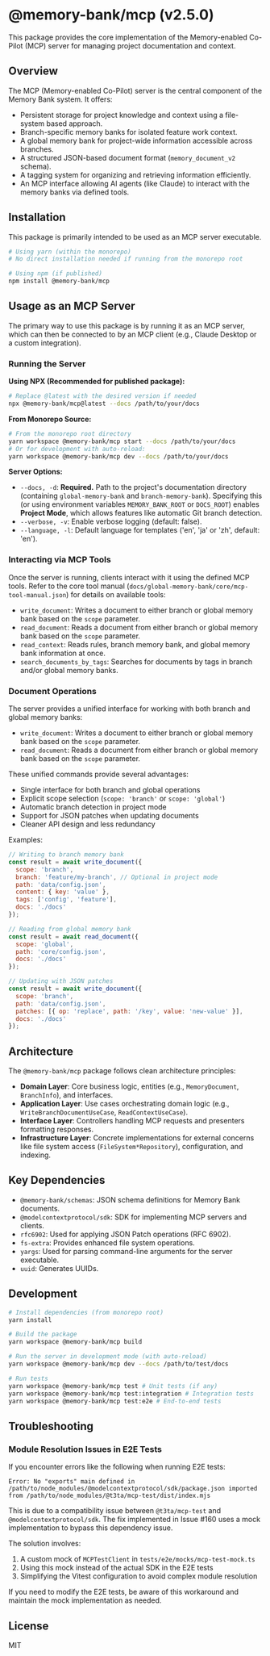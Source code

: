 # @memory-bank/mcp (v2.5.0)

This package provides the core implementation of the Memory-enabled Co-Pilot (MCP) server for managing project documentation and context.

## Overview

The MCP (Memory-enabled Co-Pilot) server is the central component of the Memory Bank system. It offers:

- Persistent storage for project knowledge and context using a file-system based approach.
- Branch-specific memory banks for isolated feature work context.
- A global memory bank for project-wide information accessible across branches.
- A structured JSON-based document format (`memory_document_v2` schema).
- A tagging system for organizing and retrieving information efficiently.
- An MCP interface allowing AI agents (like Claude) to interact with the memory banks via defined tools.

## Installation

This package is primarily intended to be used as an MCP server executable.

```bash
# Using yarn (within the monorepo)
# No direct installation needed if running from the monorepo root

# Using npm (if published)
npm install @memory-bank/mcp
```

## Usage as an MCP Server

The primary way to use this package is by running it as an MCP server, which can then be connected to by an MCP client (e.g., Claude Desktop or a custom integration).

### Running the Server

**Using NPX (Recommended for published package):**

```bash
# Replace @latest with the desired version if needed
npx @memory-bank/mcp@latest --docs /path/to/your/docs
```

**From Monorepo Source:**

```bash
# From the monorepo root directory
yarn workspace @memory-bank/mcp start --docs /path/to/your/docs
# Or for development with auto-reload:
yarn workspace @memory-bank/mcp dev --docs /path/to/your/docs
```

**Server Options:**

- `--docs, -d`: **Required.** Path to the project's documentation directory (containing `global-memory-bank` and `branch-memory-bank`). Specifying this (or using environment variables `MEMORY_BANK_ROOT` or `DOCS_ROOT`) enables **Project Mode**, which allows features like automatic Git branch detection.
- `--verbose, -v`: Enable verbose logging (default: false).
- `--language, -l`: Default language for templates ('en', 'ja' or 'zh', default: 'en').

### Interacting via MCP Tools

Once the server is running, clients interact with it using the defined MCP tools. Refer to the core tool manual (`docs/global-memory-bank/core/mcp-tool-manual.json`) for details on available tools:

- `write_document`: Writes a document to either branch or global memory bank based on the `scope` parameter.
- `read_document`: Reads a document from either branch or global memory bank based on the `scope` parameter.
- `read_context`: Reads rules, branch memory bank, and global memory bank information at once.
- `search_documents_by_tags`: Searches for documents by tags in branch and/or global memory banks.

### Document Operations

The server provides a unified interface for working with both branch and global memory banks:

- `write_document`: Writes a document to either branch or global memory bank based on the `scope` parameter.
- `read_document`: Reads a document from either branch or global memory bank based on the `scope` parameter.

These unified commands provide several advantages:
- Single interface for both branch and global operations
- Explicit scope selection (`scope: 'branch'` or `scope: 'global'`)
- Automatic branch detection in project mode
- Support for JSON patches when updating documents
- Cleaner API design and less redundancy

Examples:

```javascript
// Writing to branch memory bank
const result = await write_document({
  scope: 'branch',
  branch: 'feature/my-branch', // Optional in project mode
  path: 'data/config.json',
  content: { key: 'value' },
  tags: ['config', 'feature'],
  docs: './docs'
});

// Reading from global memory bank
const result = await read_document({
  scope: 'global',
  path: 'core/config.json',
  docs: './docs'
});

// Updating with JSON patches
const result = await write_document({
  scope: 'branch',
  path: 'data/config.json',
  patches: [{ op: 'replace', path: '/key', value: 'new-value' }],
  docs: './docs'
});
```

## Architecture

The `@memory-bank/mcp` package follows clean architecture principles:

- **Domain Layer**: Core business logic, entities (e.g., `MemoryDocument`, `BranchInfo`), and interfaces.
- **Application Layer**: Use cases orchestrating domain logic (e.g., `WriteBranchDocumentUseCase`, `ReadContextUseCase`).
- **Interface Layer**: Controllers handling MCP requests and presenters formatting responses.
- **Infrastructure Layer**: Concrete implementations for external concerns like file system access (`FileSystem*Repository`), configuration, and indexing.

## Key Dependencies

- `@memory-bank/schemas`: JSON schema definitions for Memory Bank documents.
- `@modelcontextprotocol/sdk`: SDK for implementing MCP servers and clients.
- `rfc6902`: Used for applying JSON Patch operations (RFC 6902).
- `fs-extra`: Provides enhanced file system operations.
- `yargs`: Used for parsing command-line arguments for the server executable.
- `uuid`: Generates UUIDs.

## Development

```bash
# Install dependencies (from monorepo root)
yarn install

# Build the package
yarn workspace @memory-bank/mcp build

# Run the server in development mode (with auto-reload)
yarn workspace @memory-bank/mcp dev --docs /path/to/test/docs

# Run tests
yarn workspace @memory-bank/mcp test # Unit tests (if any)
yarn workspace @memory-bank/mcp test:integration # Integration tests
yarn workspace @memory-bank/mcp test:e2e # End-to-end tests
```

## Troubleshooting

### Module Resolution Issues in E2E Tests

If you encounter errors like the following when running E2E tests:

```
Error: No "exports" main defined in /path/to/node_modules/@modelcontextprotocol/sdk/package.json imported from /path/to/node_modules/@t3ta/mcp-test/dist/index.mjs
```

This is due to a compatibility issue between `@t3ta/mcp-test` and `@modelcontextprotocol/sdk`. The fix implemented in Issue #160 uses a mock implementation to bypass this dependency issue.

The solution involves:
1. A custom mock of `MCPTestClient` in `tests/e2e/mocks/mcp-test-mock.ts`
2. Using this mock instead of the actual SDK in the E2E tests
3. Simplifying the Vitest configuration to avoid complex module resolution

If you need to modify the E2E tests, be aware of this workaround and maintain the mock implementation as needed.

## License

MIT
